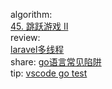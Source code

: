 

algorithm:   
[45. 跳跃游戏 II](/algorithm/arts_week28_20200420/testSolution.php)    
review:   
[laravel多线程](/review/arts_week28_20200420/readme.md)  
share: 
[go语言常见陷阱](/share/arts_week28_20200420/go语言常见陷阱.md)   
tip: 
[vscode go test](/tip/arts_week28_20200420/vscode_go_test.md)
